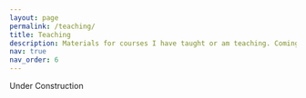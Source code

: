 ```yaml
---
layout: page
permalink: /teaching/
title: Teaching
description: Materials for courses I have taught or am teaching. Coming soon..
nav: true
nav_order: 6
---
```


Under Construction 
